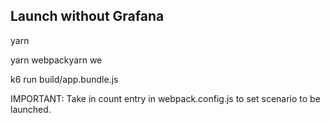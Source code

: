 ## Launch without Grafana

yarn 

yarn webpackyarn we

k6 run build/app.bundle.js

IMPORTANT: Take in count entry in webpack.config.js to set scenario to be launched.
